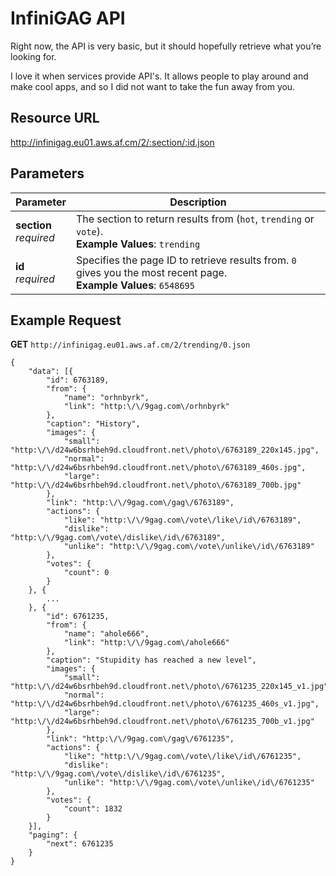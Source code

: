 # InfiniGAG API

Right now, the API is very basic, but it should hopefully retrieve what you’re looking for.

I love it when services provide API's. It allows people to play around and make cool apps, and so I did not want to take the fun away from you.

## Resource URL

http://infinigag.eu01.aws.af.cm/2/:section/:id.json

## Parameters

Parameter                 | Description
------------------------- | -----------
**section**<br>*required* | The section to return results from (`hot`, `trending` or `vote`).<br>**Example Values**: `trending`
     **id**<br>*required* | Specifies the page ID to retrieve results from. `0` gives you the most recent page.<br>**Example Values**: `6548695`

## Example Request

**GET** `http://infinigag.eu01.aws.af.cm/2/trending/0.json`

	{
		"data": [{
			"id": 6763189,
			"from": {
				"name": "orhnbyrk",
				"link": "http:\/\/9gag.com\/orhnbyrk"
			},
			"caption": "History",
			"images": {
				"small": "http:\/\/d24w6bsrhbeh9d.cloudfront.net\/photo\/6763189_220x145.jpg",
				"normal": "http:\/\/d24w6bsrhbeh9d.cloudfront.net\/photo\/6763189_460s.jpg",
				"large": "http:\/\/d24w6bsrhbeh9d.cloudfront.net\/photo\/6763189_700b.jpg"
			},
			"link": "http:\/\/9gag.com\/gag\/6763189",
			"actions": {
				"like": "http:\/\/9gag.com\/vote\/like\/id\/6763189",
				"dislike": "http:\/\/9gag.com\/vote\/dislike\/id\/6763189",
				"unlike": "http:\/\/9gag.com\/vote\/unlike\/id\/6763189"
			},
			"votes": {
				"count": 0
			}
		}, {
			...
		}, {
			"id": 6761235,
			"from": {
				"name": "ahole666",
				"link": "http:\/\/9gag.com\/ahole666"
			},
			"caption": "Stupidity has reached a new level",
			"images": {
				"small": "http:\/\/d24w6bsrhbeh9d.cloudfront.net\/photo\/6761235_220x145_v1.jpg",
				"normal": "http:\/\/d24w6bsrhbeh9d.cloudfront.net\/photo\/6761235_460s_v1.jpg",
				"large": "http:\/\/d24w6bsrhbeh9d.cloudfront.net\/photo\/6761235_700b_v1.jpg"
			},
			"link": "http:\/\/9gag.com\/gag\/6761235",
			"actions": {
				"like": "http:\/\/9gag.com\/vote\/like\/id\/6761235",
				"dislike": "http:\/\/9gag.com\/vote\/dislike\/id\/6761235",
				"unlike": "http:\/\/9gag.com\/vote\/unlike\/id\/6761235"
			},
			"votes": {
				"count": 1832
			}
		}],
		"paging": {
			"next": 6761235
		}
	}

